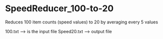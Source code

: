 # SpeedReducer_100-to-20

Reduces 100 item counts (speed values) to 20 by averaging every 5 values 

100.txt --> is the input file 
Speed20.txt --> output file 
